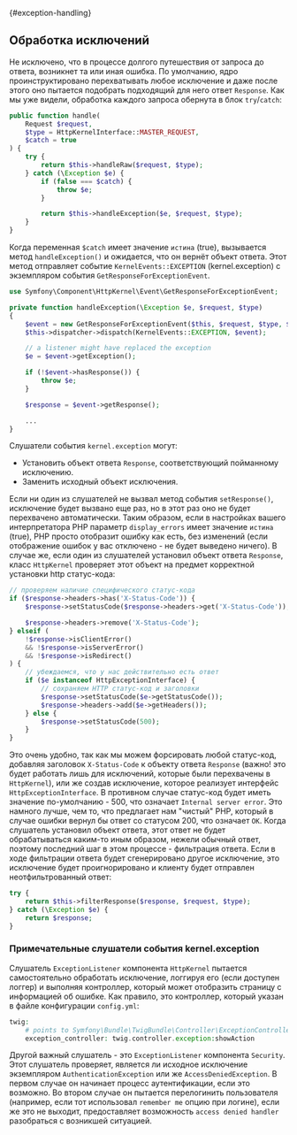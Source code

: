 {#exception-handling}
## Обработка исключений

Не исключено, что в процессе долгого путешествия от запроса до ответа, возникнет та или иная ошибка. По умолчанию, ядро проинструктировано перехватывать любое исключение и даже после этого оно пытается подобрать подходящий для него ответ `Response`. Как мы уже видели, обработка каждого запроса обернута в блок `try`/`catch`:

```php
public function handle(
    Request $request,
    $type = HttpKernelInterface::MASTER_REQUEST,
    $catch = true
) {
    try {
        return $this->handleRaw($request, $type);
    } catch (\Exception $e) {
        if (false === $catch) {
            throw $e;
        }

        return $this->handleException($e, $request, $type);
    }
}
```

Когда переменная `$catch` имеет значение `истина` (true), вызывается метод `handleException()` и ожидается, что он вернёт объект ответа. Этот метод отправляет событие `KernelEvents::EXCEPTION` (kernel.exception) c экземпляром события `GetResponseForExceptionEvent`.

```php
use Symfony\Component\HttpKernel\Event\GetResponseForExceptionEvent;

private function handleException(\Exception $e, $request, $type)
{
    $event = new GetResponseForExceptionEvent($this, $request, $type, $e);
    $this->dispatcher->dispatch(KernelEvents::EXCEPTION, $event);

    // a listener might have replaced the exception
    $e = $event->getException();

    if (!$event->hasResponse()) {
        throw $e;
    }

    $response = $event->getResponse();

    ...
}
```

Слушатели события `kernel.exception` могут:

- Установить объект ответа `Response`, соответствующий пойманному исключению.
- Заменить исходный объект исключения.

Если ни один из слушателей не вызвал метод события `setResponse()`, исключение будет вызвано еще раз, но в этот раз оно не будет перехвачено автоматически. Таким образом, если в настройках вашего интерпретатора PHP параметр `display_errors` имеет значение `истина` (true), PHP просто отобразит ошибку как есть, без изменений (если отображение ошибок у вас отключено - не будет выведено ничего). В случае же, если один из слушателей установил  объект ответа `Response`, класс `HttpKernel` проверяет этот объект на предмет корректной установки http статус-кода:

```php
// проверяем наличие специфического статус-кода
if ($response->headers->has('X-Status-Code')) {
    $response->setStatusCode($response->headers->get('X-Status-Code'));

    $response->headers->remove('X-Status-Code');
} elseif (
    !$response->isClientError()
    && !$response->isServerError()
    && !$response->isRedirect()
) {
    // убеждаемся, что у нас действительно есть ответ
    if ($e instanceof HttpExceptionInterface) {
        // сохраняем HTTP статус-код и заголовки
        $response->setStatusCode($e->getStatusCode());
        $response->headers->add($e->getHeaders());
    } else {
        $response->setStatusCode(500);
    }
}
```

Это очень удобно, так как мы можем форсировать любой статус-код, добавляя заголовок `X-Status-Code` к объекту ответа `Response` (важно! это будет работать лишь для исключений, которые были перехвачены в `HttpKernel`), или же создав исключение, которое реализует интерфейс `HttpExceptionInterface`. В противном случае статус-код будет иметь значение по-умолчанию - 500, что означает `Internal server error`. Это намного лучше, чем то, что предлагает нам "чистый" PHP, который в случае ошибки вернул бы ответ со статусом 200, что означает `OK`. Когда слушатель установил объект ответа, этот ответ не будет обрабатываться каким-то иным образом, нежели обычный ответ, поэтому последний шаг в этом процессе - фильтрация ответа. Если в ходе фильтрации ответа будет сгенерировано другое исключение, это исключение будет проигнорировано и клиенту будет отправлен неотфильтрованный ответ:

```php
try {
    return $this->filterResponse($response, $request, $type);
} catch (\Exception $e) {
    return $response;
}
```

### Примечательные слушатели события  kernel.exception

Слушатель `ExceptionListener` компонента `HttpKernel` пытается самостоятельно обработать исключение, логгируя его (если доступен логгер) и выполняя контроллер, который может отобразить страницу с информацией об ошибке. Как правило, это контроллер, который указан в файле конфигурации `config.yml`:

```php
twig:
    # points to Symfony\Bundle\TwigBundle\Controller\ExceptionController
    exception_controller: twig.controller.exception:showAction
```

Другой важный слушатель  - это `ExceptionListener` компонента `Security`. Этот слушатель проверяет, является ли исходное исключение экземпляром `AuthenticationException` или же `AccessDeniedException`. В первом случае он начинает процесс аутентификации, если это возможно. Во втором случае он пытается перелогинить пользователя (например, если тот использовал `remember me` опцию при логине), если же это не выходит, предоставляет возможность `access denied handler` разобраться с возникшей ситуацией.
